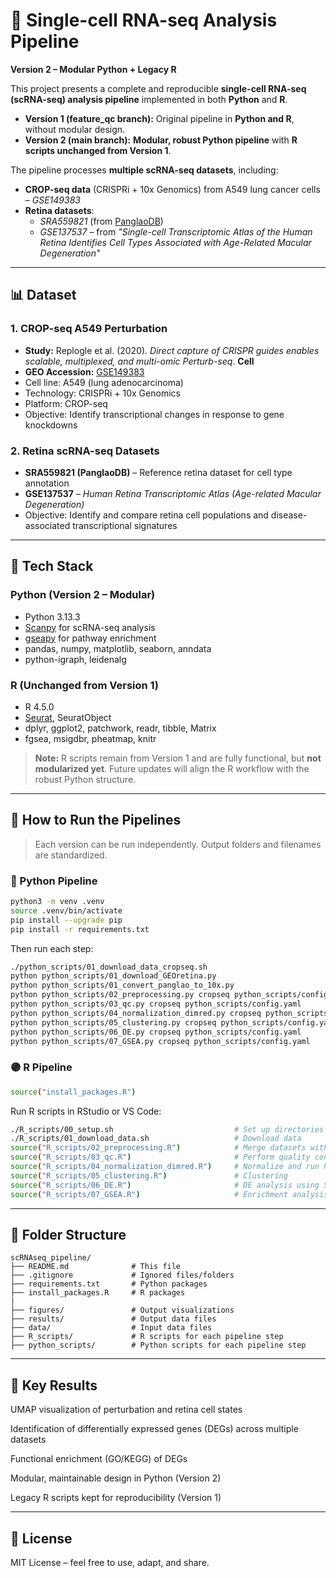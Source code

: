 # 🔬 Single-cell RNA-seq Analysis Pipeline 
**Version 2 – Modular Python + Legacy R**  

This project presents a complete and reproducible **single-cell RNA-seq (scRNA-seq) analysis pipeline** implemented in both **Python** and **R**. 

- **Version 1 (feature_qc branch):** Original pipeline in **Python and R**, without modular design.  
- **Version 2 (main branch):** **Modular, robust Python pipeline** with **R scripts unchanged from Version 1**.  

The pipeline processes **multiple scRNA-seq datasets**, including:  
- **CROP-seq data** (CRISPRi + 10x Genomics) from A549 lung cancer cells – *GSE149383*  
- **Retina datasets**:  
  - *SRA559821* (from [PanglaoDB](https://panglaodb.se/))  
  - *GSE137537* – from *"Single-cell Transcriptomic Atlas of the Human Retina Identifies Cell Types Associated with Age-Related Macular Degeneration"*  

---

## 📊 Dataset

### 1. CROP-seq A549 Perturbation
- **Study:**  Replogle et al. (2020). *Direct capture of CRISPR guides enables scalable, multiplexed, and multi-omic Perturb-seq*. **Cell**  
- **GEO Accession:** [GSE149383](https://www.ncbi.nlm.nih.gov/geo/query/acc.cgi?acc=GSE149383)
- Cell line: A549 (lung adenocarcinoma)
- Technology: CRISPRi + 10x Genomics
- Platform: CROP-seq
- Objective: Identify transcriptional changes in response to gene knockdowns

### 2. Retina scRNA-seq Datasets
- **SRA559821 (PanglaoDB)** – Reference retina dataset for cell type annotation  
- **GSE137537** – *Human Retina Transcriptomic Atlas (Age-related Macular Degeneration)*  
- Objective: Identify and compare retina cell populations and disease-associated transcriptional signatures  

---

## 🧰 Tech Stack

### **Python (Version 2 – Modular)**
- Python 3.13.3  
- [Scanpy](https://scanpy.readthedocs.io/) for scRNA-seq analysis  
- [gseapy](https://gseapy.readthedocs.io/) for pathway enrichment  
- pandas, numpy, matplotlib, seaborn, anndata  
- python-igraph, leidenalg  

### **R (Unchanged from Version 1)**
- R 4.5.0  
- [Seurat](https://satijalab.org/seurat/), SeuratObject  
- dplyr, ggplot2, patchwork, readr, tibble, Matrix  
- fgsea, msigdbr, pheatmap, knitr  

> **Note:** R scripts remain from Version 1 and are fully functional, but **not modularized yet**. Future updates will align the R workflow with the robust Python structure.

---

## 🚀 How to Run the Pipelines

> Each version can be run independently. Output folders and filenames are standardized.

### 🔷 Python Pipeline

```bash
python3 -m venv .venv
source .venv/bin/activate
pip install --upgrade pip
pip install -r requirements.txt
```

Then run each step:

```bash
./python_scripts/01_download_data_cropseq.sh                                              # Download CROP-seq data
python python_scripts/01_download_GEOretina.py                                            # Download retina GSE137537 data
python python_scripts/01_convert_panglao_to_10x.py                                        # Convert Panglaodb data to 10x format
python python_scripts/02_preprocessing.py cropseq python_scripts/config.yaml              # Load, filter, and merge datasets
python python_scripts/03_qc.py cropseq python_scripts/config.yaml                         # Perform quality control
python python_scripts/04_normalization_dimred.py cropseq python_scripts/config.yaml       # Normalize and run PCA/UMAP
python python_scripts/05_clustering.py cropseq python_scripts/config.yaml                 # Clustering (Leiden)
python python_scripts/06_DE.py cropseq python_scripts/config.yaml                         # Differential expression
python python_scripts/07_GSEA.py cropseq python_scripts/config.yaml                       # Pathway enrichment (GO/KEGG)
```

### 🟣 R Pipeline

```bash
source("install_packages.R")
```

Run R scripts in RStudio or VS Code:

```bash
./R_scripts/00_setup.sh                           # Set up directories
./R_scripts/01_download_data.sh                   # Download data
source("R_scripts/02_preprocessing.R")            # Merge datasets with metadata
source("R_scripts/03_qc.R")                       # Perform quality control
source("R_scripts/04_normalization_dimred.R")     # Normalize and run PCA/UMAP
source("R_scripts/05_clustering.R")               # Clustering
source("R_scripts/06_DE.R")                       # DE analysis using Seurat
source("R_scripts/07_GSEA.R")                     # Enrichment analysis using fgsea
```

---

## 📂 Folder Structure

```
scRNAseq_pipeline/
├── README.md              # This file
├── .gitignore             # Ignored files/folders
├── requirements.txt       # Python packages
├── install_packages.R     # R packages
|
├── figures/               # Output visualizations
├── results/               # Output data files
├── data/                  # Input data files
├── R_scripts/             # R scripts for each pipeline step
├── python_scripts/        # Python scripts for each pipeline step

```

---

## 🧪 Key Results

UMAP visualization of perturbation and retina cell states

Identification of differentially expressed genes (DEGs) across multiple datasets

Functional enrichment (GO/KEGG) of DEGs

Modular, maintainable design in Python (Version 2)

Legacy R scripts kept for reproducibility (Version 1)

---

## 📘 License

MIT License – feel free to use, adapt, and share.
